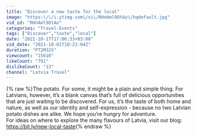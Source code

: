 ```yaml
---
title: "Discover a new taste for the local"
image: "https:\/\/i.ytimg.com\/vi\/RHnAml9OtAo\/hqdefault.jpg"
vid_id: "RHnAml9OtAo"
categories: "Travel-Events"
tags: ["Discover","taste","local"]
date: "2021-10-17T17:06:33+03:00"
vid_date: "2021-10-01T10:21:04Z"
duration: "PT2M32S"
viewcount: "15610"
likeCount: "791"
dislikeCount: "13"
channel: "Latvia Travel"
---
```

{% raw %}The potato. For some, it might be a plain and simple thing. For Latvians, however, it’s a blank canvas that’s full of delicious opportunities that are just waiting to be discovered. For us, it’s the taste of both home and nature, as well as our identity and self-expression - because no two Latvian potato dishes are alike. We hope you’re hungry for adventure.<br />For ideas on where to explore the many flavours of Latvia, visit our blog: <a rel="nofollow" target="blank" href="https://bit.ly/new-local-taste">https://bit.ly/new-local-taste</a>{% endraw %}
